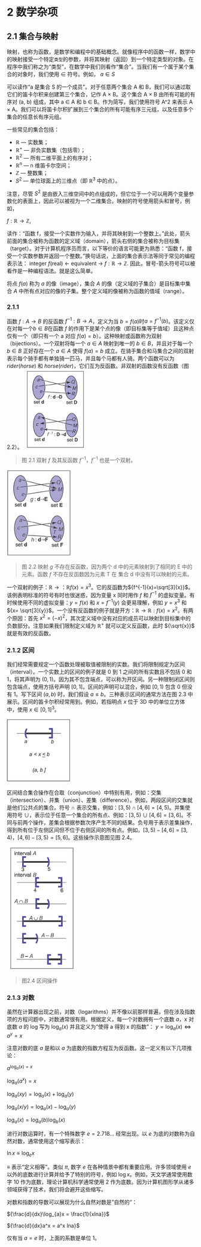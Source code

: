 # 2 数学杂项
## 2.1 集合与映射
映射，也称为函数，是数学和编程中的基础概念。就像程序中的函数一样，数学中的映射接受一个特定`类型`的参数，并将其映射（返回）到一个特定类型的对象。在程序中我们称之为“类型”，在数学中我们则看作“集合”。当我们有一个属于某个集合的对象时，我们使用 ∈ 符号。例如，
${ a \in S }$

可以读作“a 是集合 S 的一个成员”。对于任意两个集合 A 和 B，我们可以通过取它们的笛卡尔积来创建第三个集合，记作 A × B。这个集合 A × B 由所有可能的有序对 (a, b) 组成，其中 a ∈ A 和 b ∈ B。作为简写，我们使用符号 A^2 来表示 A × A。我们可以将笛卡尔积扩展到三个集合的所有可能有序三元组，以及任意多个集合的任意长有序元组。

一些常见的集合包括：
- ${ \mathbb{R} }$ — 实数集；
- ${ \mathbb{R}^+ }$ — 非负实数集（包括零）；
- ${ \mathbb{R}^2 }$ — 所有二维平面上的有序对；
- ${ \mathbb{R}^n }$ — n 维笛卡尔空间；
- ${ \mathbb{Z} }$ — 整数集；
- ${ S^2 }$ — 单位球面上的三维点（即 ${ \mathbb{R}^3 }$ 中的点）。

注意，尽管 ${ S^2 }$ 是由嵌入三维空间中的点组成的，但它位于一个可以用两个变量参数化的表面上，因此可以被视为一个二维集合。映射的符号使用箭头和冒号，例如，

${ f : \mathbb{R} \rightarrow \mathbb{Z}, }$

读作：“函数 f，接受一个实数作为输入，并将其映射到一个整数上。”此处，箭头前面的集合被称为函数的定义域（domain），箭头右侧的集合被称为目标集（target）。对于计算机程序员而言，以下等价的语言可能更为熟悉：“函数 f，接受一个实数参数并返回一个整数。”换句话说，上面的集合表示法等同于常见的编程表示法：
${ \text{integer } f(\text{real}) \text{ ← equivalent → } f : \mathbb{R} \rightarrow \mathbb{Z}. }$
因此，冒号-箭头符号可以被看作是一种编程语法。就是这么简单。

将点 ${ f(a) }$ 称为 ${ a }$ 的像（image），集合 ${ A }$ 的像（定义域的子集合）是目标集中集合 ${ A }$ 中所有点对应的像的子集。整个定义域的像被称为函数的值域（range）。

### 2.1.1
函数 ${f:A \rightarrow B}$ 的反函数 ${f^{-1} : B \rightarrow A}$，定义为当 ${b=f(a)}$时${a=f^{-1}(b)}$。该定义仅在对每一个${b \in B}$在函数 ${f}$ 的作用下是某个点的像（即目标集等于值域）且这种点仅有一个（即只有一个 a 对应 ${f(a)=b}$）。这种映射或函数称为双射（bijections）。一个双射将每一个 ${a \in A}$ 映射到唯一的 ${b \in B}$，并且对于每一个 ${b \in B}$ 正好存在一个 ${a \in A}$ 使得 ${f(a)=b}$ 成立。在骑手集合和马集合之间的双射表示每个骑手都有单独骑一匹马，并且每个马都有人骑。两个函数可以为 ${rider(horse)}$ 和 ${horse(rider)}$，它们互为反函数。非双射的函数没有反函数（图 2.2）。
![fig2.1](../imgs/2/2.1.png)
> 图 2.1 双射 ${f}$ 及其反函数 ${f^{-1}}$，${f^{-1}}$ 也是一个双射。

![fig2.2](../imgs/2/2.2.png)
> 图 2.2 映射 ${g}$ 不存在反函数，因为两个 d 中的元素映射到了相同的 E 中的元素。函数 ${f}$ 不存在反函数因为元素 T 在 集合 d 中没有可以映射的元素。

一个双射的例子：${\mathbb{R} \rightarrow ： \mathbb{R} f(x) = x^3}$。它的反函数为${f^{-1}(x)=\sqrt[3]{x}}$。该例表明标准的符号有时也很迷惑，因为变量 x 同时用作 ${f}$ 和 ${f^{-1}}$ 的虚拟变量。有时候使用不同的虚拟变量：${y=f(x)}$ 和 ${x=f^{-1}(y)}$ 会更易理解，例如 ${y=x^3}$ 和 ${x= \sqrt[3]{y}}$。一个没有反函数的例子就是开方：${\mathbb{R} \rightarrow \mathbb{R} : f(x) = x^2}$。有两个原因：首先 ${x^2=(-x)^2}$，其次定义域中没有对应的成员可以映射到目标集中的负数部分。注意如果我们限制定义域为 ${\mathbb{R}^+}$ 就可以定义反函数，此时 ${\sqrt{x}}$ 就是有效的反函数。

### 2.1.2 区间
我们经常需要规定一个函数处理被取值被限制的实数。我们将限制规定为区间（interval）。一个实数上的区间的例子就是 0 到 1 之间的所有实数且不包括 0 和 1，将其声明为 ${(0,1)}$。因为其不包含端点，可以称为开区间。另一种限制闭区间则包含端点，使用方括号声明 ${[0,1]}$。区间的声明可以混合，例如 ${[0,1)}$ 包含 0 但没有 1。写下区间 ${(a,b)}$ 时，我们假设 ${a \leq b}$。三种表示区间的通常方法在图 2.3 中展示。区间的笛卡尔积经常用到。例如，若指明点 ${x}$ 位于 3D 中的单位立方体中，使用 ${x \in [0,1]^3}$。

![fig2.3](../imgs/2/2.3.png)

区间结合集合操作在合取（conjunction）中特别有用，例如：交集（intersection）、并集（union）、差集（difference）。例如，两段区间的交集就是他们公共点的集合。符号 ${\cap}$ 表示交集，例如：${[3,5) \cap [4,6]=[4,5)}$。并集使用符号 ${\cup}$，表示位于任意一个集合的所有点、例如：${[3,5) \cup [4,6]=[3,6]}$。不同与前两个操作，差集会根据参数次序产生不同的结果。负号用于表示差集操作，得到所有位于左侧区间但不位于右侧区间的所有点。例如，${[3,5) - [4,6]=[3,4)}$，${[4,6] - [3,5)=[5,6]}$。这些操作示意图见图 2.4。

![fig2.4](../imgs/2/2.4.png)
> 图2.4 区间操作

### 2.1.3 对数
虽然在计算器出现之前，对数（logarithms）并不像以前那样普遍，但在涉及指数项的方程问题中，对数通常很有用。根据定义，每一个对数拥有一个底数 ${a}$，x 对底数 ${a}$ 的 log 写为 ${\log_{a}(x)}$ 并且定义为“使得 a 得到 x 的指数”：
${y=\log_{a}(x) \iff a^y = x}$

注意对数的底 ${a}$ 是和以 ${a}$ 为底数的指数方程互为反函数。这一定义有以下几项推论：

${a^{\log_{a}(x)=x}}$

${\log_{a}(a^x)=x}$

${\log_{a}(xy)=\log_{a}(x) + \log_{a}(y)}$

${\log_{a}(x/y)=\log_{a}(x) - \log_{a}(y)}$

${\log_{a}(x)=\log_{a}(b)\log_{b}(x)}$

进行对数运算时，有一个特殊数字 ${e=2.718...}$ 经常出现。以 ${e}$ 为底的对数称为自然对数，通常使用这个缩写表示：

${\ln x \equiv \log_{e} x}$

${\equiv}$ 表示“定义相等”。类似 ${\pi}$, 数字  ${e}$ 在各种情景中都有重要应用。许多领域使用 ${e}$ 以外的底数进行计算并给予了特别的符号，例如 ${\log x}$。例如，天文学通常使用数字 10 作为底数，理论计算机科学通常使用 2 作为底数。因为计算机图形学从诸多领域获得了技术，我们将会避开这些缩写。

对数和指数的导数可以展现为什么自然对数是”自然的“：

${\frac{d}{dx}\log_{a}x = \frac{1}{xlna}}$

${\frac{d}{dx}a^x = a^x lna}$

仅有当 ${a=e}$ 时，上面的系数是单位 1。
